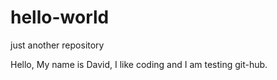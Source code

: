 # hello-world
just another repository

Hello, 
My name is David, I like coding and I am testing git-hub.
